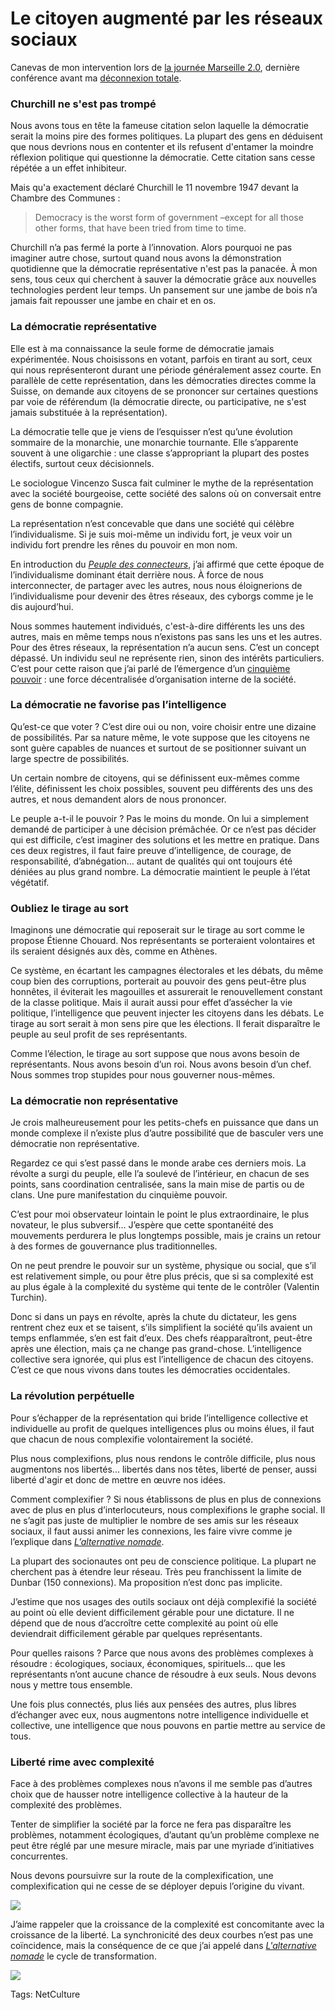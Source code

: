 # Le citoyen augmenté par les réseaux sociaux

Canevas de mon intervention lors de [la journée Marseille 2.0](http://marseille20.capitale.pro/les-conferences-de-marseille-20-gouverner-20), dernière conférence avant ma [déconnexion totale](/2011/03/18/je-ferme-mon-blog/).

### Churchill ne s'est pas trompé

Nous avons tous en tête la fameuse citation selon laquelle la démocratie serait la moins pire des formes politiques. La plupart des gens en déduisent que nous devrions nous en contenter et ils refusent d'entamer la moindre réflexion politique qui questionne la démocratie. Cette citation sans cesse répétée a un effet inhibiteur.

Mais qu'a exactement déclaré Churchill le 11 novembre 1947 devant la Chambre des Communes :

> Democracy is the worst form of government –except for all those other forms, that have been tried from time to time.

Churchill n’a pas fermé la porte à l’innovation. Alors pourquoi ne pas imaginer autre chose, surtout quand nous avons la démonstration quotidienne que la démocratie représentative n'est pas la panacée. À mon sens, tous ceux qui cherchent à sauver la démocratie grâce aux nouvelles technologies perdent leur temps. Un pansement sur une jambe de bois n’a jamais fait repousser une jambe en chair et en os.

### La démocratie représentative

Elle est à ma connaissance la seule forme de démocratie jamais expérimentée. Nous choisissons en votant, parfois en tirant au sort, ceux qui nous représenteront durant une période généralement assez courte. En parallèle de cette représentation, dans les démocraties directes comme la Suisse, on demande aux citoyens de se prononcer sur certaines questions par voie de référendum (la démocratie directe, ou participative, ne s'est jamais substituée à la représentation).

La démocratie telle que je viens de l’esquisser n’est qu’une évolution sommaire de la monarchie, une monarchie tournante. Elle s’apparente souvent à une oligarchie : une classe s’appropriant la plupart des postes électifs, surtout ceux décisionnels.

Le sociologue Vincenzo Susca fait culminer le mythe de la représentation avec la société bourgeoise, cette société des salons où on conversait entre gens de bonne compagnie.

La représentation n’est concevable que dans une société qui célèbre l’individualisme. Si je suis moi-même un individu fort, je veux voir un individu fort prendre les rênes du pouvoir en mon nom.

En introduction du [*Peuple des connecteurs*](/le-peuple-des-connecteurs/), j’ai affirmé que cette époque de l’individualisme dominant était derrière nous. À force de nous interconnecter, de partager avec les autres, nous nous éloignerions de l’individualisme pour devenir des êtres réseaux, des cyborgs comme je le dis aujourd’hui.

Nous sommes hautement individués, c'est-à-dire différents les uns des autres, mais en même temps nous n’existons pas sans les uns et les autres. Pour des êtres réseaux, la représentation n’a aucun sens. C’est un concept dépassé. Un individu seul ne représente rien, sinon des intérêts particuliers. C’est pour cette raison que j’ai parlé de l’émergence d’un [cinquième pouvoir](/le-cinquieme-pouvoir/) : une force décentralisée d’organisation interne de la société.

### La démocratie ne favorise pas l’intelligence

Qu’est-ce que voter ? C’est dire oui ou non, voire choisir entre une dizaine de possibilités. Par sa nature même, le vote suppose que les citoyens ne sont guère capables de nuances et surtout de se positionner suivant un large spectre de possibilités.

Un certain nombre de citoyens, qui se définissent eux-mêmes comme l’élite, définissent les choix possibles, souvent peu différents des uns des autres, et nous demandent alors de nous prononcer.

Le peuple a-t-il le pouvoir ? Pas le moins du monde. On lui a simplement demandé de participer à une décision prémâchée. Or ce n’est pas décider qui est difficile, c’est imaginer des solutions et les mettre en pratique. Dans ces deux registres, il faut faire preuve d’intelligence, de courage, de responsabilité, d’abnégation… autant de qualités qui ont toujours été déniées au plus grand nombre. La démocratie maintient le peuple à l’état végétatif.

### Oubliez le tirage au sort

Imaginons une démocratie qui reposerait sur le tirage au sort comme le propose Étienne Chouard. Nos représentants se porteraient volontaires et ils seraient désignés aux dès, comme en Athènes.

Ce système, en écartant les campagnes électorales et les débats, du même coup bien des corruptions, porterait au pouvoir des gens peut-être plus honnêtes, il éviterait les magouilles et assurerait le renouvellement constant de la classe politique. Mais il aurait aussi pour effet d’assécher la vie politique, l’intelligence que peuvent injecter les citoyens dans les débats. Le tirage au sort serait à mon sens pire que les élections. Il ferait disparaître le peuple au seul profit de ses représentants.

Comme l’élection, le tirage au sort suppose que nous avons besoin de représentants. Nous avons besoin d’un roi. Nous avons besoin d’un chef. Nous sommes trop stupides pour nous gouverner nous-mêmes.

### La démocratie non représentative

Je crois malheureusement pour les petits-chefs en puissance que dans un monde complexe il n’existe plus d’autre possibilité que de basculer vers une démocratie non représentative.

Regardez ce qui s’est passé dans le monde arabe ces derniers mois. La révolte a surgi du peuple, elle l’a soulevé de l’intérieur, en chacun de ses points, sans coordination centralisée, sans la main mise de partis ou de clans. Une pure manifestation du cinquième pouvoir.

C’est pour moi observateur lointain le point le plus extraordinaire, le plus novateur, le plus subversif… J’espère que cette spontanéité des mouvements perdurera le plus longtemps possible, mais je crains un retour à des formes de gouvernance plus traditionnelles.

On ne peut prendre le pouvoir sur un système, physique ou social, que s’il est relativement simple, ou pour être plus précis, que si sa complexité est au plus égale à la complexité du système qui tente de le contrôler (Valentin Turchin).

Donc si dans un pays en révolte, après la chute du dictateur, les gens rentrent chez eux et se taisent, s’ils simplifient la société qu’ils avaient un temps enflammée, s’en est fait d’eux. Des chefs réapparaîtront, peut-être après une élection, mais ça ne change pas grand-chose. L’intelligence collective sera ignorée, qui plus est l’intelligence de chacun des citoyens. C’est ce que nous vivons dans toutes les démocraties occidentales.

### La révolution perpétuelle

Pour s’échapper de la représentation qui bride l’intelligence collective et individuelle au profit de quelques intelligences plus ou moins élues, il faut que chacun de nous complexifie volontairement la société.

Plus nous complexifions, plus nous rendons le contrôle difficile, plus nous augmentons nos libertés... libertés dans nos têtes, liberté de penser, aussi liberté d'agir et donc de mettre en œuvre nos idées.

Comment complexifier ? Si nous établissons de plus en plus de connexions avec de plus en plus d’interlocuteurs, nous complexifions le graphe social. Il ne s’agit pas juste de multiplier le nombre de ses amis sur les réseaux sociaux, il faut aussi animer les connexions, les faire vivre comme je l’explique dans [*L’alternative nomade*](/alternative-nomade/).

La plupart des socionautes ont peu de conscience politique. La plupart ne cherchent pas à étendre leur réseau. Très peu franchissent la limite de Dunbar (150 connexions). Ma proposition n’est donc pas implicite.

J’estime que nos usages des outils sociaux ont déjà complexifié la société au point où elle devient difficilement gérable pour une dictature. Il ne dépend que de nous d’accroître cette complexité au point où elle deviendrait difficilement gérable par quelques représentants.

Pour quelles raisons ? Parce que nous avons des problèmes complexes à résoudre : écologiques, sociaux, économiques, spirituels… que les représentants n’ont aucune chance de résoudre à eux seuls. Nous devons nous y mettre tous ensemble.

Une fois plus connectés, plus liés aux pensées des autres, plus libres d’échanger avec eux, nous augmentons notre intelligence individuelle et collective, une intelligence que nous pouvons en partie mettre au service de tous.

### Liberté rime avec complexité

Face à des problèmes complexes nous n’avons il me semble pas d’autres choix que de hausser notre intelligence collective à la hauteur de la complexité des problèmes.

Tenter de simplifier la société par la force ne fera pas disparaître les problèmes, notamment écologiques, d’autant qu’un problème complexe ne peut être réglé par une mesure miracle, mais par une myriade d’initiatives concurrentes.

Nous devons poursuivre sur la route de la complexification, une complexification qui ne cesse de se déployer depuis l’origine du vivant.

![](https://tcrouzet.com/images_tc/2011/03/demopop1.png)

J’aime rappeler que la croissance de la complexité est concomitante avec la croissance de la liberté. La synchronicité des deux courbes n’est pas une coïncidence, mais la conséquence de ce que j’ai appelé dans [*L'alternative nomade*](/alternative-nomade/) le cycle de transformation.

![](https://tcrouzet.com/images_tc/2011/03/cycle2.png)



Tags: NetCulture